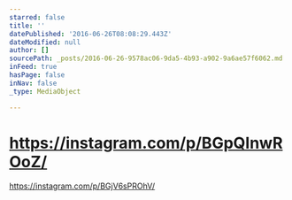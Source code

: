 ```yaml
---
starred: false
title: ''
datePublished: '2016-06-26T08:08:29.443Z'
dateModified: null
author: []
sourcePath: _posts/2016-06-26-9578ac06-9da5-4b93-a902-9a6ae57f6062.md
inFeed: true
hasPage: false
inNav: false
_type: MediaObject

---
```

# https://instagram.com/p/BGpQInwROoZ/

https://instagram.com/p/BGjV6sPROhV/
